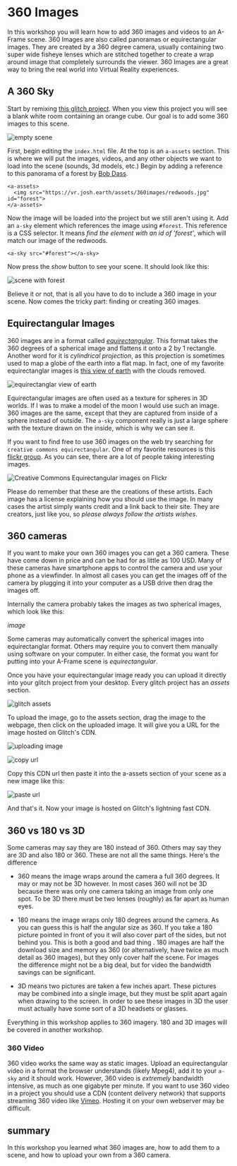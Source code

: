 # 360 Images

In this workshop you will learn how to add 360 images and videos to an A-Frame scene. 360 Images
are also called panoramas or equirectangular images. They are created by a 360 degree camera,
usually containing two super wide fisheye lenses which are stitched together to create a
wrap around image that completely surrounds the viewer. 360 Images are a great way to
bring the real world into Virtual Reality experiences.

## A 360 Sky

Start by remixing [this glitch project](https://webxr-workshop-360images.glitch.me). When you view this project you will see a blank
white room containing an orange cube. Our goal is to add some 360 images to this scene.

![empty scene](images/cube-empty.png)

First, begin editing the `index.html` file.  At the top is an `a-assets` section. This is where we will put the images, videos, and any other objects we want to load into the scene (sounds, 3d models, etc.) Begin by adding a reference to this panorama of a forest by [Bob Dass](https://www.flickr.com/photos/54144402@N03/15667611984).

```
<a-assets>
  <img src="https://vr.josh.earth/assets/360images/redwoods.jpg" id="forest">
</a-assets>
```

Now the image will be loaded into the project but we still aren't using it. Add an `a-sky` element which references the image using `#forest`.  This reference is a CSS selector. It means *find the element with an id of 'forest'*, which will match our image of the redwoods.

```
<a-sky src="#forest"></a-sky>
```

Now press the *show* button to see your scene. It should look like this:

![scene with forest](images/cube-with-forest.png)

Believe it or not, that is all you have to do to include a 360 image in your scene.  Now comes the tricky part: finding or creating 360 images.

## Equirectangular Images

360 images are in a format called [*equirectangular*](https://en.wikipedia.org/wiki/Equirectangular_projection). This format takes the 360 degrees of a spherical image and flattens it onto a 2 by 1 rectangle. Another word for it is *cylindrical projection*, as this projection is sometimes used to map a globe of the earth into a flat map. In fact, one of my favorite equirectanglar images is [this view of earth](https://commons.wikimedia.org/wiki/File:Equirectangular_projection_SW.jpg) with the clouds removed.

![equirectanglar view of earth](https://upload.wikimedia.org/wikipedia/commons/thumb/8/83/Equirectangular_projection_SW.jpg/640px-Equirectangular_projection_SW.jpg)

Equirectangular images are often used as a texture for spheres in 3D worlds. If I was to make a model of the moon I would use such an image.  360 images are the same, except that they are captured from inside of a sphere instead of outside.  The `a-sky` component really is just a large sphere with the texture drawn on the inside, which is why we can see it.

If you want to find free to use 360 images on the web try searching for `creative commons equirectangular`.  One of my favorite resources is this [flickr group](https://www.flickr.com/search/?group_id=44671723%40N00&view_all=1&text=creative%20commons&license=2%2C3%2C4%2C5%2C6%2C9). As you can see, there are a lot of people taking interesting images.

![Creative Commons Equirectangular images on Flickr](images/equirect-flickr.png)

Please do remember that these are the creations of these artists. Each image has a license explaining how you should use the image. In many cases the artist simply wants credit and a link back to their site. They are creators, just like you, so *please always follow the artists wishes*.

## 360 cameras

If you want to make your own 360 images you can get a 360 camera. These have come down in price and can be had for as little as 100 USD. Many of these cameras have smartphone apps to control the camera and use your phone as a viewfinder.  In almost all cases you can get the images off of the camera by plugging it into your computer as a USB drive then drag the images off.

Internally the camera probably takes the images as two spherical images, which look like this:

*image*

Some cameras may automatically convert the spherical images into equirectanglar format. Others may require you to convert them manually using software on your computer.  In either case, the format you want for putting into your A-Frame scene is *equirectangular*.

Once you have your equirectangular image ready you can upload it directly into your glitch project from your desktop. Every glitch project has an *assets* section.

![glitch assets](images/assets-glitch.png)

To upload the image, go to the assets section, drag the image to the webpage, then click on the uploaded image. It will give you a URL for the image hosted on Glitch's CDN.

![uploading image](images/assets-upload.png)

![copy url](images/copy-url.png)

Copy this CDN url then paste it into the a-assets section of your scene as a new image like this:

![paste url](images/pasted.png)

And that's it. Now your image is hosted on Glitch's lightning fast CDN.

## 360 vs 180 vs 3D


Some cameras may say they are 180 instead of 360. Others may say they are 3D and also 180 or 360. These are not all the same things. Here's the difference

* 360 means the image wraps around the camera a full 360 degrees. It may or may not be 3D however. In most cases 360 will not be 3D because there was only one camera taking an image from only one spot. To be 3D there must be two lenses (roughly) as far apart as human eyes.

* 180 means the image wraps only 180 degrees around the camera. As you can guess this is half the angular size as 360. If you take a 180 picture pointed in front of you it will also cover part of the sides, but not behind you.  This is both a good and bad thing . 180 images are half the download size and memory as 360 (or alternatively, have twice as much detail as 360 images), but they only cover half the scene.  For images the difference might not be a big deal, but for video the bandwidth savings can be significant.

* 3D means two pictures are taken a few inches apart. These pictures may be combined into a single image, but they must be split apart again when drawing to the screen. In order to see these images in 3D the user must actually have some sort of a 3D headsets or glasses.  

Everything in this workshop applies to 360 imagery. 180 and 3D images will be covered in another workshop.

### 360 Video

360 video works the same way as static images. Upload an equirectangular video in a format the browser understands (likely Mpeg4), add it to your `a-sky` and it should work.  However, 360 video is *extremely* bandwidth intensive, as much as one gigabyte per minute. If you want to use 360 video in a project you should use a CDN (content delivery network) that supports streaming 360 video like [Vimeo](https://vimeo.com/blog/post/introducing-vimeo-360). Hosting it on your own webserver may be difficult.


## summary

In this workshop you learned what 360 images are, how to add them to a scene, and how to upload your own from a 360 camera.
